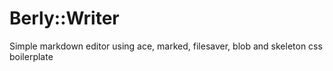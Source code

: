 Berly::Writer
============

Simple markdown editor using ace, marked, filesaver, blob and skeleton css boilerplate
